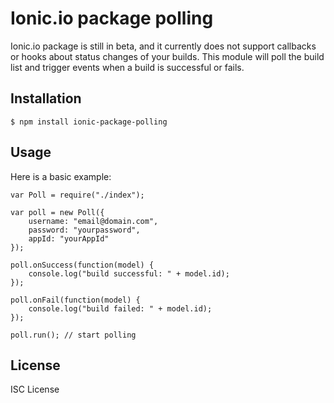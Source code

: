 # Ionic.io package polling

Ionic.io package is still in beta, and it currently does not support callbacks or hooks about status changes of your builds. 
This module will poll the build list and trigger events when a build is successful or fails.

## Installation

```
$ npm install ionic-package-polling
```

## Usage

Here is a basic example:
```
var Poll = require("./index");

var poll = new Poll({
    username: "email@domain.com",
    password: "yourpassword",
    appId: "yourAppId"
});

poll.onSuccess(function(model) {
    console.log("build successful: " + model.id);
});

poll.onFail(function(model) {
    console.log("build failed: " + model.id);
});

poll.run(); // start polling
```

## License

ISC License